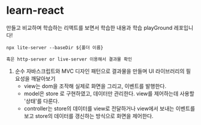 # learn-react
만들고 비교하며 학습하는 리액트를 보면서 학습한 내용과 학습 playGround 레포입니다!

```
npx lite-server --baseDir ${폴더 이름}

휵은 http-server or live-server 이용해서 결과물 확인
```

1. 순수 자바스크립트와 MVC 디자인 패턴으로 결과물을 만들며 UI 라이브러리의 필요성을 깨달아보기
    - view는 dom을 조작해 실제로 화면을 그리고, 이벤트를 발행한다.
    - model은 store 로 구현하였고, 데이터만 관리한다. view를 제어하는데 사용할 '상태'를 다룬다.
    - controller는 store의 데이터를 view로 전달하거나 view에서 보내는 이벤트를 보고 store의 데이터를 갱신하는 방식으로 화면을 제어한다.
